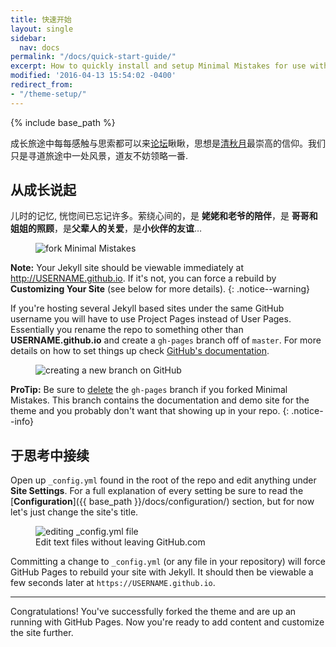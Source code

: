 ```yaml
---
title: 快速开始
layout: single
sidebar:
  nav: docs
permalink: "/docs/quick-start-guide/"
excerpt: How to quickly install and setup Minimal Mistakes for use with GitHub Pages.
modified: '2016-04-13 15:54:02 -0400'
redirect_from:
- "/theme-setup/"
---
```


{% include base_path %}

成长旅途中每每感触与思索都可以来[论坛](https://discourse.qingqiuyue.com/)瞅瞅，思想是[清秋月](https://qingqiuyue.com/)最崇高的信仰。我们只是寻道旅途中一处风景，道友不妨领略一番.

## 从成长说起

儿时的记忆, 恍惚间已忘记许多。萦绕心间的，是 **姥姥和老爷的陪伴**，是 **哥哥和姐姐的照顾**，是**父辈人的关爱**，是**小伙伴的友谊**… 

<figure>
  <img src="{{ base_path }}/images/mm-theme-fork-repo.png" alt="fork Minimal Mistakes">
</figure>

**Note:** Your Jekyll site should be viewable immediately at <http://USERNAME.github.io>. If it's not, you can force a rebuild by **Customizing Your Site** (see below for more details).
{: .notice--warning}

If you're hosting several Jekyll based sites under the same GitHub username you will have to use Project Pages instead of User Pages. Essentially you rename the repo to something other than **USERNAME.github.io** and create a `gh-pages` branch off of `master`. For more details on how to set things up check [GitHub's documentation](https://help.github.com/articles/user-organization-and-project-pages/).

<figure>
  <img src="{{ base_path }}/images/mm-gh-pages.gif" alt="creating a new branch on GitHub">
</figure>

**ProTip:** Be sure to [delete](https://github.com/blog/1377-create-and-delete-branches) the `gh-pages` branch if you forked Minimal Mistakes. This branch contains the documentation and demo site for the theme and you probably don't want that showing up in your repo.
{: .notice--info}

## 于思考中接续

Open up `_config.yml` found in the root of the repo and edit anything under **Site Settings**. For a full explanation of every setting be sure to read the [**Configuration**]({{ base_path }}/docs/configuration/) section, but for now let's just change the site's title.

<figure>
  <img src="{{ base_path }}/images/mm-github-edit-config.gif" alt="editing _config.yml file">
  <figcaption>Edit text files without leaving GitHub.com</figcaption>
</figure>

Committing a change to `_config.yml` (or any file in your repository) will force GitHub Pages to rebuild your site with Jekyll. It should then be viewable a few seconds later at `https://USERNAME.github.io`.

---

Congratulations! You've successfully forked the theme and are up an running with GitHub Pages. Now you're ready to add content and customize the site further.